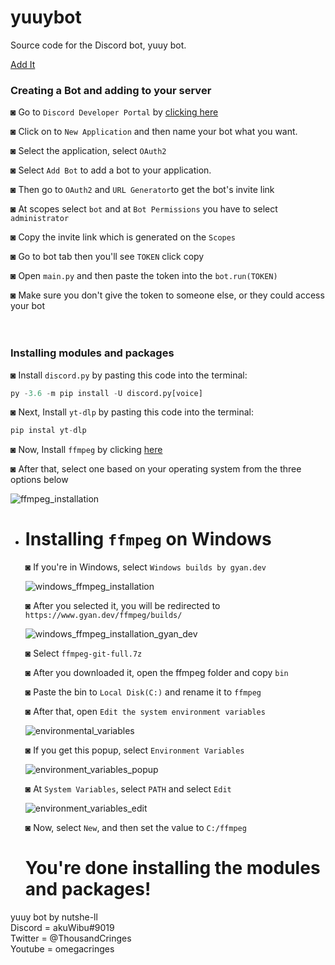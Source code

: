 # yuuybot
Source code for the Discord bot, yuuy bot.

[Add It](https://discord.com/api/oauth2/authorize?client_id=1144560314361315438&permissions=8&scope=bot)


### Creating a Bot and adding to your server

◙ Go to `Discord Developer Portal` by [clicking here](https://discord.com/developers/applications)

◙ Click on to `New Application` and then name your bot what you want.

◙ Select the application, select `OAuth2`

◙ Select `Add Bot` to add a bot to your application.

◙  Then go to `OAuth2` and `URL Generator`to get the bot's invite link

◙ At scopes select `bot` and at `Bot Permissions` you have to select `administrator`

◙ Copy the invite link which is generated on the `Scopes`

◙ Go to bot tab then you'll see `TOKEN` click copy 

◙ Open `main.py` and then paste the token into the `bot.run(TOKEN)`

◙ Make sure you don't give the token to someone else, or they could access your bot
<br>
<br>
<br>
### Installing modules and packages
◙ Install `discord.py` by pasting this code into the terminal:

```py
py -3.6 -m pip install -U discord.py[voice]
```

◙ Next, Install `yt-dlp` by pasting this code into the terminal:

```py
pip instal yt-dlp
```

◙ Now, Install `ffmpeg` by clicking [here](https://ffmpeg.org/download.html)

◙ After that, select one based on your operating system from the three options below

![ffmpeg_installation](https://github.com/nutshe-ll/yuuybot/assets/79253256/3c165f15-fb7c-4d8c-81fc-f38408d25afd)


  - # Installing `ffmpeg` on Windows
    ◙ If you're in Windows, select `Windows builds by gyan.dev`
    
    ![windows_ffmpeg_installation](https://github.com/nutshe-ll/yuuybot/assets/79253256/3f604ce8-b9a3-4e93-80c1-97c4bdbde0b5)
    
    ◙ After you selected it, you will be redirected to `https://www.gyan.dev/ffmpeg/builds/`

    ![windows_ffmpeg_installation_gyan_dev](https://github.com/nutshe-ll/yuuybot/assets/79253256/621ae2f1-e96d-4431-959a-2d08f73b2f6b)

    ◙ Select `ffmpeg-git-full.7z`
    
    ◙ After you downloaded it, open the ffmpeg folder and copy `bin`
    
    ◙ Paste the bin to `Local Disk(C:)` and rename it to `ffmpeg`
    
    ◙ After that, open `Edit the system environment variables`
    
    ![environmental_variables](https://github.com/nutshe-ll/yuuybot/assets/79253256/332c1b6a-ec26-4179-9c46-557380980a10)

    ◙ If you get this popup, select `Environment Variables`

    ![environment_variables_popup](https://github.com/nutshe-ll/yuuybot/assets/79253256/a53db330-b083-4e84-b3b3-002757ea57c7)

     ◙ At `System Variables`, select `PATH` and select `Edit`

    ![environment_variables_edit](https://github.com/nutshe-ll/yuuybot/assets/79253256/db4225e8-acad-4d68-8524-1e29566350e1)

    ◙ Now, select `New`, and then set the value to `C:/ffmpeg`

    # You're done installing the modules and packages!


yuuy bot by nutshe-ll\
Discord = akuWibu#9019\
Twitter = @ThousandCringes\
Youtube = omegacringes
